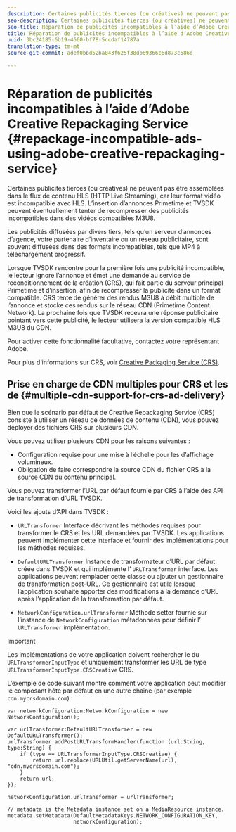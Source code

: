 ```yaml
---
description: Certaines publicités tierces (ou créatives) ne peuvent pas être assemblées dans le flux de contenu HLS (HTTP Live Streaming), car leur format vidéo est incompatible avec HLS. L’insertion d’annonces Primetime et TVSDK peuvent éventuellement tenter de recompresser des publicités incompatibles dans des vidéos compatibles M3U8.
seo-description: Certaines publicités tierces (ou créatives) ne peuvent pas être assemblées dans le flux de contenu HLS (HTTP Live Streaming), car leur format vidéo est incompatible avec HLS. L’insertion d’annonces Primetime et TVSDK peuvent éventuellement tenter de recompresser des publicités incompatibles dans des vidéos compatibles M3U8.
seo-title: Réparation de publicités incompatibles à l’aide d’Adobe Creative Repackaging Service
title: Réparation de publicités incompatibles à l’aide d’Adobe Creative Repackaging Service
uuid: 3bc24185-6b19-4660-bf78-5ccdaf14787a
translation-type: tm+mt
source-git-commit: adef0bbd52ba043f625f38db69366c6d873c586d

---
```



# Réparation de publicités incompatibles à l’aide d’Adobe Creative Repackaging Service {#repackage-incompatible-ads-using-adobe-creative-repackaging-service}

Certaines publicités tierces (ou créatives) ne peuvent pas être assemblées dans le flux de contenu HLS (HTTP Live Streaming), car leur format vidéo est incompatible avec HLS. L’insertion d’annonces Primetime et TVSDK peuvent éventuellement tenter de recompresser des publicités incompatibles dans des vidéos compatibles M3U8.

Les publicités diffusées par divers tiers, tels qu’un serveur d’annonces d’agence, votre partenaire d’inventaire ou un réseau publicitaire, sont souvent diffusées dans des formats incompatibles, tels que MP4 à téléchargement progressif.

Lorsque TVSDK rencontre pour la première fois une publicité incompatible, le lecteur ignore l’annonce et émet une demande au service de reconditionnement de la création (CRS), qui fait partie du serveur principal Primetime et d’insertion, afin de recompresser la publicité dans un format compatible. CRS tente de générer des rendus M3U8 à débit multiple de l’annonce et stocke ces rendus sur le réseau CDN (Primetime Content  Network). La prochaine fois que TVSDK recevra une réponse publicitaire pointant vers cette publicité, le lecteur utilisera la version compatible HLS M3U8 du CDN.

Pour activer cette fonctionnalité facultative, contactez votre représentant Adobe.

Pour plus d’informations sur CRS, voir [Creative Packaging Service (CRS)](https://helpx.adobe.com/content/dam/help/en/primetime/guides/crs.pdf).

## Prise en charge de CDN multiples pour CRS et les  de {#multiple-cdn-support-for-crs-ad-delivery}

Bien que le scénario par défaut de Creative Repackaging Service (CRS) consiste à utiliser un réseau de données de contenu (CDN), vous pouvez déployer des fichiers CRS sur plusieurs CDN.

Vous pouvez utiliser plusieurs CDN pour les raisons suivantes :

* Configuration requise pour une mise à l’échelle pour les  d’affichage volumineux.
* Obligation de faire correspondre la source CDN du fichier CRS à la source CDN du contenu principal.

Vous pouvez transformer l’URL par défaut fournie par CRS à l’aide des API de transformation d’URL TVSDK.

Voici les ajouts d’API dans TVSDK :

* `URLTransformer` Interface décrivant les méthodes requises pour transformer le CRS et les URL demandées par TVSDK. Les applications peuvent implémenter cette interface et fournir des implémentations pour les méthodes requises.

* `DefaultURLTransformer` Instance de transformateur d’URL par défaut créée dans TVSDK et qui implémente l’ `URLTransformer` interface. Les applications peuvent remplacer cette classe ou ajouter un gestionnaire de transformation post-URL. Ce gestionnaire est utile lorsque l’application souhaite apporter des modifications à la demande d’URL après l’application de la transformation par défaut.

* `NetworkConfiguration.urlTransformer` Méthode setter fournie sur l’instance de `NetworkConfiguration` métadonnées pour définir l’ `URLTransformer` implémentation.

>[!IMPORTANT]
>
>Les implémentations de votre application doivent rechercher le  du `URLTransformerInputType` et uniquement transformer les URL de type `URLTransformerInputType.CRSCreative` CRS.

L’exemple de code suivant montre comment votre application peut modifier le composant hôte par défaut en une autre chaîne (par exemple `cdn.mycrsdomain.com`) :

```
var networkConfiguration:NetworkConfiguration = new NetworkConfiguration(); 
   
var urlTransformer:DefaultURLTransformer = new DefaultURLTransformer(); 
urlTransformer.addPostURLTransformHandler(function (url:String, type:String) { 
    if (type == URLTransformerInputType.CRSCreative) { 
        return url.replace(URLUtil.getServerName(url), "cdn.mycrsdomain.com"); 
    } 
    return url; 
}); 
  
networkConfiguration.urlTransformer = urlTransformer; 
   
// metadata is the Metadata instance set on a MediaResource instance. 
metadata.setMetadata(DefaultMetadataKeys.NETWORK_CONFIGURATION_KEY,  
                     networkConfiguration);
```
